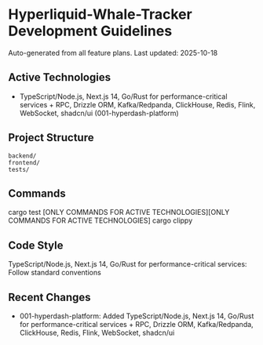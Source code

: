 # Hyperliquid-Whale-Tracker Development Guidelines

Auto-generated from all feature plans. Last updated: 2025-10-18

## Active Technologies
- TypeScript/Node.js, Next.js 14, Go/Rust for performance-critical services + RPC, Drizzle ORM, Kafka/Redpanda, ClickHouse, Redis, Flink, WebSocket, shadcn/ui (001-hyperdash-platform)

## Project Structure
```
backend/
frontend/
tests/
```

## Commands
cargo test [ONLY COMMANDS FOR ACTIVE TECHNOLOGIES][ONLY COMMANDS FOR ACTIVE TECHNOLOGIES] cargo clippy

## Code Style
TypeScript/Node.js, Next.js 14, Go/Rust for performance-critical services: Follow standard conventions

## Recent Changes
- 001-hyperdash-platform: Added TypeScript/Node.js, Next.js 14, Go/Rust for performance-critical services + RPC, Drizzle ORM, Kafka/Redpanda, ClickHouse, Redis, Flink, WebSocket, shadcn/ui

<!-- MANUAL ADDITIONS START -->
<!-- MANUAL ADDITIONS END -->
